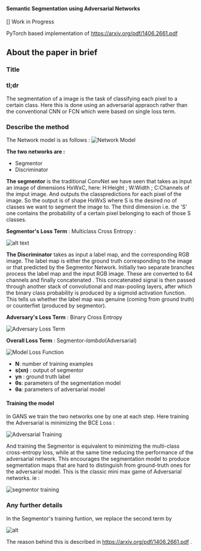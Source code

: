 #### Semantic Segmentation using Adversarial Networks

[] Work in Progress

PyTorch based implementation of https://arxiv.org/pdf/1406.2661.pdf 

## About the paper in brief

### Title

### tl;dr

The segmentation of a image is the task of classifying each pixel to a certain class. Here this is done using an adversarial appraoch rather than the conventional CNN or FCN which were based on single loss term.

### Describe the method

The Network model is as follows :
![Network Model](https://lh3.googleusercontent.com/W5PzxtY72Y_RBhsewDgtLV4nS8Gid-RpnTvN1W3bGOj-nkcYx30kR2i7eHzBO7d22GNljGHS9eWYxHM6zJlvITvMXovMyRw9mwskFMUxcjua9gvEzakintDOGVPCyG7pPTKhnNvQZl_JJOyLQAakyMB3FCqf9N0TZMzGoMAAap6r-dyjUPfR9t2Ox3_sxKvONPB-Ummn537ZAmbJcKBKVosL4auFK-GRA_JwCZD1I8sPyARYukvNFnOo_SvsVkWOF1KDS8tLUJCH9BlAr3-9AqzoHifygarj2meHJPh6whlmY9z41FQyyGzlCOpZs9hQJIQaXtZDSQTLX_Qr1MKc1q3Qg7ZGjA4MdHMSx3ICcjtBbglp2G2yA8c6rtSSNqGnuOM5jv6A5nApWGzD-mnzKawk6KUC9N3f0VeVg_Thh6K1H6gSqIz-VCVBDQZ0_MaCjtRxkpuJA7dj1IlIO8zR9Z4An6WGOanDo2p59XTBuLiQwvj2k07VAolxoBuX6-ubTai0wYj0LgBHvMU2IITBbR5H_Cpq0W2mmKxOS1d-Aij4sjjRS-_73EcisGy_h3jWePqPonKuzJbjxGCKaYbI9X5pmac8JHO1Kpc4uzo=w673-h319-no "Network")

**The two networks are :**
* Segmentor
* Discriminator

**The segmentor** is the traditional ConvNet we have seen that takes as input an image of dimensions HxWxC, here:
H:Height ; W:Width ; C:Channels of the imput image.
And outputs the classpredictions for each pixel of the image. So the output is of shape HxWxS where S is the desired no of classes we want to segment the image to.
The third dimension i.e. the 'S' one contains the probability of a certain pixel belonging to each of those S classes.

**Segmentor's Loss Term** : Multiclass Cross Entropy :

![alt text](https://lh3.googleusercontent.com/PZ8KPmFVZB_fykjTsbauDlN0dY19hDZ21EiYlg_8r_nzHA4il4OvZxU3XbXgJAulyPx92bvLjopHZ4QZikRAAeEOsvTeg9YGPBE5CgPIJ1x8qKoElA0AnArDNRYa5hEYe2ssat3C6CoCJl636V87iXgTb1UlGIJUsUwVMjTqQEFS2xgZZaK-eSJY-sRLfg7fkWPSTAsj3kyODcZyTVIkO2JJNXRwooRROyiwXAsUOp8D-FO_sgbskE87zeZubrAMBAq4Wmo1eUXI2i6b8b_t9ISBz6NhfKlsHoowqOQIENa_q7t03n0Y8sxD1SEgZKiFUpVde-E-n3xMelG0ikds3vYibo_tj95GvhgJ0ALT_T6GRoaGtOYxlmM3TSvPmbtb5mW9keNuQ8TVJnvgOyFJOsbhTnLFrTjlaQfNLOYAG-c73NWay-2VFGaPrYkFwkgwVBuQbKgp1XQtnudCKizlYVZ3HtNKu1819H1li1bEGqxqkUndk58k1WOBqs1udkZiCZstgAeH5osziPyrxVS2IUXLh7Tda13SVyusK3Bu1Bu6OoIFj5mUUCPdPOoCLfJrcOn7JHlC3UHA5au5T3gw1DQioxavdxlLNkEi6sA=w394-h33-no "Segmentor Loss Function")


**The Discriminator** takes as input a label map, and the corresponding RGB image. The label map is either the ground truth corresponding to the image or that predicted by the Segmentor Network.
Initially two separate branches process the label map and the input RGB image. These are converted to 64 channels and finally concatenated . This concatenated signal is then passed through another stack of convolutional and max-pooling layers, after which the binary class probability is produced by a sigmoid activation function. This tells us whether the label map was genuine (coming from ground truth)  or counterfiet (produced by segmentor).

**Adversary's Loss Term** : Binary Cross Entropy

![Adversary Loss Term](https://lh3.googleusercontent.com/t-JFT9gKw-s_zOCvF3ZgYPhiPYp8X8hl4ANvijI3p1iPU76q7JSErA4oMeLFBztCEJQm1LpmkXXr-vIgqjzkcJNPAEQMd4TpHOgKQaI_nXBhMTwSMEIsjdP_r-zVLdrf1CS6j7-Swuw8qZgaOlM1iQZHhJYdeVrZZw37ZQaWC-_ITe2g5TwpNpb4kijysXaaxURzBVJsSvYpzupwknjy9DzeVCLU1WYH_1msHNSYrxC51-4QYU10h5by2gCDoZtEB4TMnu0n0GLzk2m1xvVRLLB79CUAsh1SFvsdPeHO42F6bWhGSDMsoT0DfL61vK7yEtbToj-ykKFYuJCn2LfoxUDK0m17HRVaMfNLsdGlWlSJgftmXtypenRBLdN5AjBbj5c5WG9VrYYeZIkveXNz9IqMnw2hUWsYtPFPFWCbOzTgIz9WngGr2dDCMPxP5VSPytRkbPT1iDCXKOSMVN0bz7SC7rJUeyktihzlJHtFhAZnj4Jd7Pg5RxOTU_fgduZdQv-2AsF30mH8ofg8sKB6y4dh78a7UngmSGpI7EatrL8jjzieUBFe-WJ27jQAgmFRH83CerdWbe3biVhbebNNL4tQPw4fTsq3JKNCt14=w412-h34-no "Adversa Loss Term")


**Overall Loss Term** : Segmentor-*lambda*(Adversarial)

![Model Loss Function](https://lh3.googleusercontent.com/Yj73CzsMM-ZpbWtcUtjEic-9RRZnW-Gs4F0CSukTGLpR9utF1gsiGxVnj1uCIjItScWiTODUEluRK09QxNKEYTgFHmtCGPrW0BkxVljh4QQuEC3gQdx46bozQIxNVkwrUi7cDozA2Xzuu5pbqsKxO0yCtfrwl_lWAI1SWmZGTA4WCkMu_LtGc0lMIKCnqMmCImpw_kyL8yKRqFHJOhiIuhZ9YN9NcOfqRGntyPXyQGbNi277ygReotYGAIcCcOpT8Eihark3takbNhlJnz5Q4SG4AO-32-gjpBanAHb2vASvJzlMrwisL8iz15bWpxSd_WDzP2CMeVYYHYQUvUoahuUM-tJnGKiKfZlX1h6SdTR2YjH1P0kyX3UlU-BrN27vAoiX2Q-vWFkO3L0Yx2LR2szQKYiqIrF3dCI4UbMUbx7JW27AShHIoT54oMHwPCKAuOqEeyU6xhrEU8WUDbuudEj8v0PpJFcmV16vdW_el-VZm1QE-S8iG4098QuHSdYN69-jHSc01NAeZQyHfvltHGRjI6lwjWdePTZTpsbGtrXJOHcu4RfBXuZFCC61LqkaGRwItYOazTyD70DfMH8p7bU1MqR8Hywh-LhwkRU=w830-h91-no "Model Loss Function")

* **N**: number of training examples
* **s(xn)** : output of segmentor
* **yn** : ground truth label
* **θs**: parameters of the segmentation model
* **θa**: parameters of adversarial model

#### Training the model
In GANS we train the two networks one by one at each step.
Here training the Adversarial is minimizing the BCE Loss :

 ![Adversarial Training](https://lh3.googleusercontent.com/lUqe6ey5ckf-lqNEfrVnqnfPUclYGPIyhLGALOpOLo3PpX_F69D3WxE7rXjZBQ3E7CoRUc4x8LA7sRJNCE0eTBoDkyQKOx1xrxbGbN7-2a94eRGaTxX3AMtlpXU8ArUWW8n0m-6TLduuV8Ty8PMJdW5zHEmimviwcl2I6l7ag3F-f14gmRsqeLEMa7DFC6QGqzReKIxGru0PCC9RkOQ-NUVveLp2WTFdQDqfhdldFrGlCQ8UvBuwE_wfRZvn16ohlvnwHdt56koE8TFFX1EGxKNa_qBVFFHrBpjfqH7ajehKPPQgQQaCg7ggmMI_rRzQ2acX_QQTnbj_IjzVuskvdDjGn5eZedItPsl2gNMlU6nneZQIwvcAWyq6zsnbOnOhwth_clAoHSWhLo6h0wqpUArZCX0qsIQ4VeUcIvS3JK3Y1LO9bxsbe0A-hbwHpzCSxCCF66hZmXxUurQw4hSAh03R7Heb_jpYNdAySe9I7nrReSJMEheIEhLD3jsuncmHp4Hc4O_oKKpRxeigrESO7KUYbQfuuMziidohwjiyJnJpHBlSISmrU3-EMcge7USaY4SIEquwv_867Yh4Gmn6Y-ylLd3XElltO8Ocy7E=w480-h84-no "adversarial training")

And training the Segmentor is equivalent to minimizing the multi-class cross-entropy loss, while at the same time reducing the performance of the adversarial network. This encourages the segmentation model to produce segmentation maps that are hard to distinguish from ground-truth ones for the adversarial model. This is the classic mini max game of Adversarial networks.
ie :

![segmentor training](https://lh3.googleusercontent.com/SHW26pgtyKOc1dwPTkQRN0hLg8-up8DNNylUyHvo6QJYMpEfDr_fAKOpENmrL-r6_jU_1zdTI1JdJerk5R8vx0PDRt44WUPiT30-hcuMWDp-S2qcOM09EVwS8fOFs1eTUK320yK96izx7sNmMgM2EY-1TrxrVlO4nniKapoy3Wzb0OKkgN8FVIbJxD0t-S-GI-At2bm2tCFUsHfd888TDOnzBbLZ55xwy6IHQ8HBS1KW3qIcMSqgEAGCMDVnDbxUxe6I_KMjEC8NSifDohIquVLzJbcf5q6Ud03OvxLv4Ul8NGfw2_1QbwW1T8mWxC0hrjP-mfSOKxrOFQuQn-EDXHdvE4w00RlD8geN_zBnAlW4CNTpKcqDSrqIJVXOZW1xtAP5nYKOazxDqEutBBxG17fsZx3WoEuVn3jPGlJMrzo59sM8L4DNqtcBqrW8ogew0lfTWU9bmw36iZhr8AKJWGE3hNxs0Cj4CBk4nvWOG4EeS3HP5p7rbaSNoNY6D6M8poPqtyRqK5QDsZbXi7AaLIjzTTQLqFbLpQ-9GEhN_Ki89oNAkPddht3rCnsCqyyw7j3hFdsy-zxKbi3_Pe1S6GCdEygeBHJnIs5StjY=w473-h94-no "segmentor training")

### Any further details

In the Segmentor's training funtion, we replace the second term by

 ![alt](https://lh3.googleusercontent.com/bVPQWqF4_mDWe_NpmokrgBamG6jLe2g6RgKQhJc8MxaswQxDr8r4O4FLbPPqlX7VGHtiSkpbgusiN2ehUaAqqzJiF-zAyV7xixkhNKKlNh0B5kKiqEPEmpNqyvfq9IPoi_AdnehAhkf52WXG_DpCL7QVyEMh8mUIV4APksilcKAdvAdqpqJ4u9GpFXTXjU8K4LSgWLoK9gy8KoKpBpTXqPDRu7N_fudzO55JMI_6rwX4dV2PVAMHXgT-jQtJS_Vfq--oEAVURSd13bGxH41Y9rnQAP4k6T30UxPdkmckE8TLILpc5KFJXJyPdfvS53D_hq2W08Xj8uWCnD_V6hLS9dQqK2rgvx9d90GjlB93Y43nVDnEAcOUmx9AHynZM9RalnDe-mbC4EURBLdGVJOrdu0h3c8aWwK5_iReOjkmOb3_8gOCde5mE8TY4dTuPvEEHmyyqzbTuGJ56TVcTex7R1ubXW8HD3Ez-XXcnsY3PtbMCOzjXmKGRXUKhtomQ_3hznmlNwvdKcNaLKsJFiISGwbfGM1WpDo9gHushrueesaVmAIviHeI-KD4BRWCb5RJPAZDwu2J41Rc5lTA8MfTDD10CZ5DhJTdf5_pB_w=w250-h34-no "seg model")
 
The reason behind this is described in https://arxiv.org/pdf/1406.2661.pdf .
